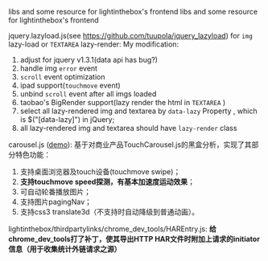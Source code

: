 libs and some resource for lightinthebox's frontend
libs and some resource for lightinthebox's frontend

jquery.lazyload.js(see https://github.com/tuupola/jquery_lazyload) for `img` lazy-load or `TEXTAREA` lazy-render:
My modification:
 1. adjust for jquery v1.3.1(data api has bug?)
 2. handle img `error` event
 3. `scroll` event optimization
 4. ipad support(`touchmove` event)
 5. unbind `scroll` event after all imgs loaded
 6. taobao's BigRender support(lazy render the html in `TEXTAREA` ) 
 7. select all lazy-rendered img and textarea by `data-lazy` Property , which is $("[data-lazy]") in jQuery;
 8. all lazy-rendered img and textarea should have `lazy-render` class

carousel.js ([demo](http://session.im/lightinthebox/carousel/slide.html)): 基于对商业产品TouchCarousel.js的黑盒分析，实现了其部分特色功能：
 1. 支持桌面浏览器及touch设备(touchmove swipe)；
 2. **支持touchmove speed探测，有基本加速度运动效果**；
 3. 可自动轮番播放图片；
 4. 支持图片pagingNav；
 5. 支持css3 translate3d（不支持时自动降级到普通动画）。


lightinthebox/thirdpartylinks/chrome_dev_tools/HAREntry.js: 
 **给chrome_dev_tools打了补丁，使其导出HTTP HAR文件时附加上请求的initiator信息（用于收集统计外链请求之源）**

